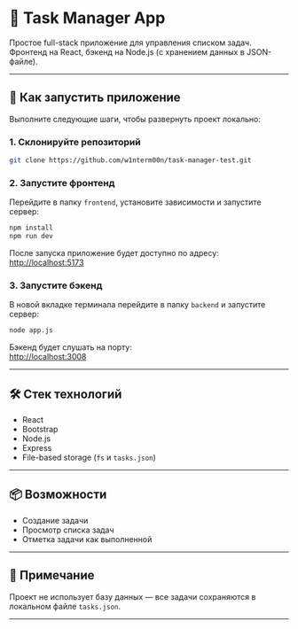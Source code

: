 # 📝 Task Manager App

Простое full-stack приложение для управления списком задач.  
Фронтенд на React, бэкенд на Node.js (с хранением данных в JSON-файле).

---

## 🚀 Как запустить приложение

Выполните следующие шаги, чтобы развернуть проект локально:

### 1. Склонируйте репозиторий

```bash
git clone https://github.com/w1nterm00n/task-manager-test.git
```

### 2. Запустите фронтенд

Перейдите в папку `frontend`, установите зависимости и запустите сервер:

```bash
npm install
npm run dev
```

После запуска приложение будет доступно по адресу:  
[http://localhost:5173](http://localhost:5173)

### 3. Запустите бэкенд

В новой вкладке терминала перейдите в папку `backend` и запустите сервер:

```bash
node app.js
```

Бэкенд будет слушать на порту:  
[http://localhost:3008](http://localhost:3008)

---

## 🛠️ Стек технологий

- React
- Bootstrap
- Node.js
- Express
- File-based storage (`fs` и `tasks.json`)

---

## 📦 Возможности

- Создание задачи
- Просмотр списка задач
- Отметка задачи как выполненной

---

## 📌 Примечание

Проект не использует базу данных — все задачи сохраняются в локальном файле `tasks.json`.

---
